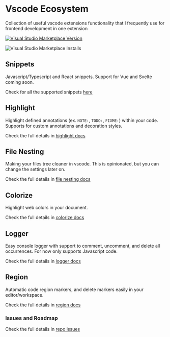 # Vscode Ecosystem

Collection of useful vscode extensions functionality that I frequently use for frontend development in one extension

<a href="https://marketplace.visualstudio.com/items?itemName=rifandani.vscode-ecosystem" target="__blank"><img src="https://img.shields.io/visual-studio-marketplace/v/rifandani.vscode-ecosystem?color=eee&amp;label=VS%20Code%20Marketplace&logo=visual-studio-code" alt="Visual Studio Marketplace Version" /></a>

![Visual Studio Marketplace Installs](https://img.shields.io/visual-studio-marketplace/i/rifandani.vscode-ecosystem?logo=visual-studio-marketplace)

## Snippets

Javascript/Typescript and React snippets. Support for Vue and Svelte coming soon.

Check for all the supported snippets [here](./src/snippets/react.json)

## Highlight

Highlight defined annotations (ex. `NOTE:`, `TODO:`, `FIXME:`) within your code. Supports for custom annotations and decoration styles.

Check the full details in [highlight docs](./src/docs/highlight.md)

## File Nesting

Making your files tree cleaner in vscode. This is opinionated, but you can change the settings later on.

Check the full details in [file nesting docs](./src/docs/file-nesting.md)

## Colorize

Highlight web colors in your document.

Check the full details in [colorize docs](./src/docs/colorize.md)

## Logger

Easy console logger with support to comment, uncomment, and delete all occurrences. For now only supports Javascript code.

Check the full details in [logger docs](./src/docs/logger.md)

## Region

Automatic code region markers, and delete markers easily in your editor/workspace.

Check the full details in [region docs](./src/docs/region.md)

### Issues and Roadmap

Check the full details in [repo issues](https://github.com/rifandani/vscode-ecosystem/issues)